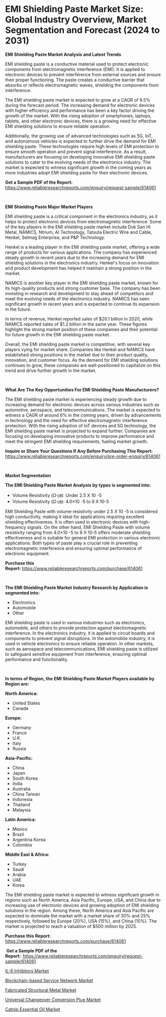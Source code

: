 <p><h1>EMI Shielding Paste Market Size: Global Industry Overview, Market Segmentation and Forecast (2024 to 2031)</h1></p><p><strong>EMI Shielding Paste Market Analysis and Latest Trends</strong></p>
<p><p>EMI shielding paste is a conductive material used to protect electronic components from electromagnetic interference (EMI). It is applied to electronic devices to prevent interference from external sources and ensure their proper functioning. The paste creates a conductive barrier that absorbs or reflects electromagnetic waves, shielding the components from interference.</p><p>The EMI shielding paste market is expected to grow at a CAGR of 9.5% during the forecast period. The increasing demand for electronic devices with higher efficiency and performance has been a key factor driving the growth of the market. With the rising adoption of smartphones, laptops, tablets, and other electronic devices, there is a growing need for effective EMI shielding solutions to ensure reliable operation.</p><p>Additionally, the growing use of advanced technologies such as 5G, IoT, and autonomous vehicles is expected to further drive the demand for EMI shielding paste. These technologies require high levels of EMI protection to ensure smooth operation and prevent signal interference. As a result, manufacturers are focusing on developing innovative EMI shielding paste solutions to cater to the evolving needs of the electronics industry. The market is expected to witness significant growth in the coming years as more industries adopt EMI shielding paste for their electronic devices.</p></p>
<p><strong>Get a Sample PDF of the Report:&nbsp;</strong> <a href="https://www.reliableresearchreports.com/enquiry/request-sample/614061">https://www.reliableresearchreports.com/enquiry/request-sample/614061</a></p>
<p>&nbsp;</p>
<p><strong>EMI Shielding Paste Major Market Players</strong></p>
<p><p>EMI shielding paste is a critical component in the electronics industry, as it helps to protect electronic devices from electromagnetic interference. Some of the key players in the EMI shielding paste market include Duk San Hi Metal, NAMICS, Ntrium, AI Technology, Tatsuta Electric Wire and Cable, Henkel, Selmag Enterprise, and P&P Technology.</p><p>Henkel is a leading player in the EMI shielding paste market, offering a wide range of products for various applications. The company has experienced steady growth in recent years due to the increasing demand for EMI shielding solutions in the electronics industry. Henkel's focus on innovation and product development has helped it maintain a strong position in the market.</p><p>NAMICS is another key player in the EMI shielding paste market, known for its high-quality products and strong customer base. The company has been investing in research and development to stay ahead of competitors and meet the evolving needs of the electronics industry. NAMICS has seen significant growth in recent years and is expected to continue its expansion in the future.</p><p>In terms of revenue, Henkel reported sales of $20.1 billion in 2020, while NAMICS reported sales of $1.2 billion in the same year. These figures highlight the strong market position of these companies and their potential for future growth in the EMI shielding paste market.</p><p>Overall, the EMI shielding paste market is competitive, with several key players vying for market share. Companies like Henkel and NAMICS have established strong positions in the market due to their product quality, innovation, and customer focus. As the demand for EMI shielding solutions continues to grow, these companies are well-positioned to capitalize on this trend and drive further growth in the market.</p></p>
<p>&nbsp;</p>
<p><strong>What Are The Key Opportunities For EMI Shielding Paste Manufacturers?</strong></p>
<p><p>The EMI shielding paste market is experiencing steady growth due to increasing demand for electronic devices across various industries such as automotive, aerospace, and telecommunications. The market is expected to witness a CAGR of around 6% in the coming years, driven by advancements in technology and the need for effective electromagnetic interference protection. With the rising adoption of IoT devices and 5G technology, the EMI shielding paste market is projected to expand further. Companies are focusing on developing innovative products to improve performance and meet the stringent EMI shielding requirements, fueling market growth.</p></p>
<p><strong>Inquire or Share Your Questions If Any Before Purchasing This Report:</strong> <a href="https://www.reliableresearchreports.com/enquiry/pre-order-enquiry/614061">https://www.reliableresearchreports.com/enquiry/pre-order-enquiry/614061</a></p>
<p>&nbsp;</p>
<p><strong>Market Segmentation</strong></p>
<p><strong>The EMI Shielding Paste Market Analysis by types is segmented into:</strong></p>
<p><ul><li>Volume Resistivity (Ω·㎝): Under 2.5 X 10 -5</li><li>Volume Resistivity (Ω·㎝): 4.0×10 -5 to 9 X 10-5</li></ul></p>
<p><p>EMI Shielding Paste with volume resistivity under 2.5 X 10 -5 is considered high conductivity, making it ideal for applications requiring excellent shielding effectiveness. It is often used in electronic devices with high-frequency signals. On the other hand, EMI Shielding Paste with volume resistivity ranging from 4.0×10 -5 to 9 X 10-5 offers moderate shielding effectiveness and is suitable for general EMI protection in various electronic applications. Both types of paste play a crucial role in preventing electromagnetic interference and ensuring optimal performance of electronic equipment.</p></p>
<p><strong>Purchase this Report:&nbsp;</strong><a href="https://www.reliableresearchreports.com/purchase/614061">https://www.reliableresearchreports.com/purchase/614061</a></p>
<p>&nbsp;</p>
<p><strong>The EMI Shielding Paste Market Industry Research by Application is segmented into:</strong></p>
<p><ul><li>Electronics</li><li>Automobile</li><li>Other</li></ul></p>
<p><p>EMI shielding paste is used in various industries such as electronics, automobile, and others to provide protection against electromagnetic interference. In the electronics industry, it is applied to circuit boards and components to prevent signal disruptions. In the automobile industry, it is used in vehicle electronics to ensure reliable operation. In other markets, such as aerospace and telecommunications, EMI shielding paste is utilized to safeguard sensitive equipment from interference, ensuring optimal performance and functionality.</p></p>
<p>&nbsp;</p>
<p><strong>In terms of Region, the EMI Shielding Paste Market Players available by Region are:</strong></p>
<p>
    <p> <strong> North America: </strong>
        <ul>
            <li>United States</li>
            <li>Canada</li>
        </ul>
        </p> 
    <p> <strong> Europe: </strong>
        <ul>
            <li>Germany</li>
            <li>France</li>
            <li>U.K.</li>
            <li>Italy</li>
            <li>Russia</li>
        </ul>
        </p> 
    <p> <strong> Asia-Pacific: </strong>
        <ul>
            <li>China</li>
            <li>Japan</li>
            <li>South Korea</li>
            <li>India</li>
            <li>Australia</li>
            <li>China Taiwan</li>
            <li>Indonesia</li>
            <li>Thailand</li>
            <li>Malaysia</li>
        </ul>
        </p> 
    <p> <strong> Latin America: </strong>
        <ul>
            <li>Mexico</li>
            <li>Brazil</li>
            <li>Argentina Korea</li>
            <li>Colombia</li>
        </ul>
        </p> 
    <p> <strong> Middle East & Africa: </strong>
        <ul>
            <li>Turkey</li>
            <li>Saudi</li>
            <li>Arabia</li>
            <li>UAE</li>
            <li>Korea</li>
        </ul>
    </p>
    </p>
<p><p>The EMI shielding paste market is expected to witness significant growth in regions such as North America, Asia Pacific, Europe, USA, and China due to increasing use of electronic devices and growing adoption of EMI shielding solutions in the region. Among these, North America and Asia Pacific are expected to dominate the market with a market share of 30% and 25% respectively, followed by Europe (20%), USA (15%), and China (10%). The market is projected to reach a valuation of $500 million by 2025.</p></p>
<p><strong>Purchase this Report: </strong><a href="https://www.reliableresearchreports.com/purchase/614061">https://www.reliableresearchreports.com/purchase/614061</a></p>
<p>&nbsp;<strong>Get a Sample PDF of the Report:&nbsp;&nbsp;</strong><a href="https://www.reliableresearchreports.com/enquiry/request-sample/614061">https://www.reliableresearchreports.com/enquiry/request-sample/614061</a></p>
<p><strong></strong></p>
<p><p><a href="https://issuu.com/reportprime-2/docs/il-6-inhibitors-market-size-2030.pptx">IL-6 Inhibitors Market</a></p><p><a href="https://issuu.com/reportprime-2/docs/blockchain-based-service-network-market-size-2030.">Blockchain-based Service Network Market</a></p><p><a href="https://github.com/kufem1/Market-Research-Report-List-1/blob/main/fabricated-structural-metal-market.md">Fabricated Structural Metal Market</a></p><p><a href="https://github.com/RichRobinson5/Market-Research-Report-List-3/blob/main/universal-changeover-conversion-plug-market.md">Universal Changeover Conversion Plug Market</a></p><p><a href="https://github.com/singletonthaxterkelliehr2df/Market-Research-Report-List-1/blob/main/catnip-essential-oil-market.md">Catnip Essential Oil Market</a></p></p>
